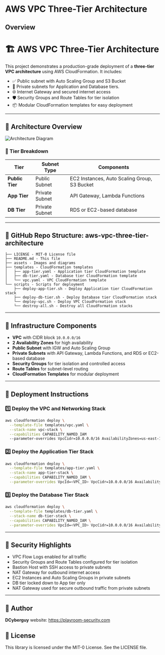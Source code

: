 # AWS VPC Three-Tier Architecture


## Overview
# 🏗️ AWS VPC Three-Tier Architecture

This project demonstrates a production-grade deployment of a **three-tier VPC architecture** using AWS CloudFormation. It includes:

- ✅ Public subnet with Auto Scaling Group and S3 Bucket
- 🔐 Private subnets for Application and Database tiers.
- 🌐 Internet Gateway and secured internet access
- 🛡️ Security Groups and Route Tables for tier isolation
- 📦 Modular CloudFormation templates for easy deployment

---

## 📐 Architecture Overview

![Architecture Diagram](assets/architecture-diagram.png)

### 🔹 Tier Breakdown

| Tier | Subnet Type | Components |
|------|-------------|------------|
| **Public Tier** | Public Subnet | EC2 Instances, Auto Scaling Group, S3 Bucket |
| **App Tier**    | Private Subnet |  API Gateway, Lambda Functions|
| **DB Tier**     | Private Subnet | RDS or EC2-based database |

---

## 📁 GitHub Repo Structure: aws-vpc-three-tier-architecture
```
├── LICENSE - MIT-0 License file
├── README.md - This file
├── assets - Images and diagrams
├── templates - CloudFormation templates
│   ├── app-tier.yaml - Application tier CloudFormation template
│   ├── db-tier.yaml - Database tier CloudFormation template
│   └── vpc.yaml - VPC CloudFormation template
└── scripts - Scripts for deployment
    ├── deploy-app-tier.sh - Deploy Application tier CloudFormation stack
    ├── deploy-db-tier.sh - Deploy Database tier CloudFormation stack
    └── deploy-vpc.sh - Deploy VPC CloudFormation stack
    └── destroy-all.sh - Destroy all CloudFormation stacks
```

---

## 🧱 Infrastructure Components

- **VPC** with CIDR block `10.0.0.0/16`
- **2 Availability Zones** for high availability
- **Public Subnet** with IGW and Auto Scaling Group
- **Private Subnets** with API Gateway, Lambda Functions, and RDS or EC2-based database
- **Security Groups** for tier isolation and controlled access
- **Route Tables** for subnet-level routing
- **CloudFormation Templates** for modular deployment

---

## 🚀 Deployment Instructions

### 1️⃣ Deploy the VPC and Networking Stack

```bash
aws cloudformation deploy \
  --template-file templates/vpc.yaml \
  --stack-name vpc-stack \
  --capabilities CAPABILITY_NAMED_IAM
  --parameter-overrides VpcCidr=10.0.0.0/16 AvailabilityZones=us-east-1a,us-east-1b
```

### 2️⃣ Deploy the Application Tier Stack

```bash
aws cloudformation deploy \
  --template-file templates/app-tier.yaml \
  --stack-name app-tier-stack \
  --capabilities CAPABILITY_NAMED_IAM \
  --parameter-overrides VpcId=<VPC_ID> VpcCidr=10.0.0.0/16 AvailabilityZones=us-east-1a,us-east-1b
```

### 3️⃣ Deploy the Database Tier Stack

```bash
aws cloudformation deploy \
  --template-file templates/db-tier.yaml \
  --stack-name db-tier-stack \
  --capabilities CAPABILITY_NAMED_IAM \
  --parameter-overrides VpcId=<VPC_ID> VpcCidr=10.0.0.0/16 AvailabilityZones=us-east-1a,us-east-1b
```

---

## 🔐 Security Highlights
- VPC Flow Logs enabled for all traffic
- Security Groups and Route Tables configured for tier isolation
- Bastion Host with SSH access to private subnets
- NAT Gateway for outbound internet access
- EC2 Instances and Auto Scaling Groups in private subnets
- DB tier locked down to App tier only
- NAT Gateway used for secure outbound traffic from private subnets

---

## 👤 Author

 **DCyberguy**
website: https://playroom-security.com

## 📝 License

This library is licensed under the MIT-0 License. See the LICENSE file.
